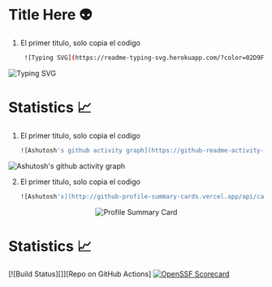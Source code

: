 # Title Here 👽
1. El primer titulo, solo copia el codigo
   ```bash
    ![Typing SVG](https://readme-typing-svg.herokuapp.com/?color=02D9F7FF&size=35&center=true&vCenter=true&width=1000&lines=👽👽👽;👽👽+👽👽;👽👽+👽👽;Welcome!)
   ```
![Typing SVG](https://readme-typing-svg.herokuapp.com/?color=02D9F7FF&size=35&center=true&vCenter=true&width=1000&lines=HELLO👋;I'm+from+Perú;I'm+24+years+old;Welcome!)


# Statistics 📈
1. El primer titulo, solo copia el codigo
   ```bash
   ![Ashutosh's github activity graph](https://github-readme-activity-graph.cyclic.app/graph?username=bastndev&bg_color=0d1117&color=ffffff&line=00b3ff&point=f9fafa&area=true&hide_border=true)
   ```
![Ashutosh's github activity graph](https://github-readme-activity-graph.cyclic.app/graph?username=bastndev&bg_color=0d1117&color=ffffff&line=00b3ff&point=f9fafa&area=true&hide_border=true)

2. El primer titulo, solo copia el codigo
   ```bash
   ![Ashutosh's](http://github-profile-summary-cards.vercel.app/api/cards/profile-details?username=bastndev&theme=discord_old_blurple)
   ```   
<p align="center">
  <img src="http://github-profile-summary-cards.vercel.app/api/cards/profile-details?username=bastndev&theme=discord_old_blurple" alt="Profile Summary Card" />
</p>


# Statistics 📈




[![Build Status][]][Repo on GitHub Actions]
[![OpenSSF Scorecard](https://api.securityscorecards.dev/projects/github.com/flutter/website/badge)](https://deps.dev/project/github/flutter%2Fwebsite)
